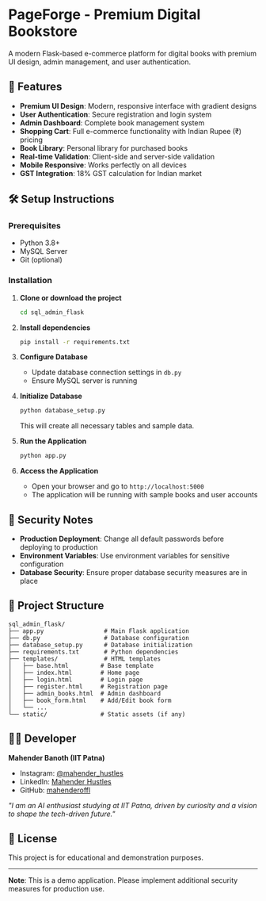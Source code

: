 # PageForge - Premium Digital Bookstore

A modern Flask-based e-commerce platform for digital books with premium UI design, admin management, and user authentication.

## 🚀 Features

- **Premium UI Design**: Modern, responsive interface with gradient designs
- **User Authentication**: Secure registration and login system
- **Admin Dashboard**: Complete book management system
- **Shopping Cart**: Full e-commerce functionality with Indian Rupee (₹) pricing
- **Book Library**: Personal library for purchased books
- **Real-time Validation**: Client-side and server-side validation
- **Mobile Responsive**: Works perfectly on all devices
- **GST Integration**: 18% GST calculation for Indian market

## 🛠️ Setup Instructions

### Prerequisites
- Python 3.8+
- MySQL Server
- Git (optional)

### Installation

1. **Clone or download the project**
   ```bash
   cd sql_admin_flask
   ```

2. **Install dependencies**
   ```bash
   pip install -r requirements.txt
   ```

3. **Configure Database**
   - Update database connection settings in `db.py`
   - Ensure MySQL server is running

4. **Initialize Database**
   ```bash
   python database_setup.py
   ```
   This will create all necessary tables and sample data.

5. **Run the Application**
   ```bash
   python app.py
   ```
   
6. **Access the Application**
   - Open your browser and go to `http://localhost:5000`
   - The application will be running with sample books and user accounts

## 🔐 Security Notes

- **Production Deployment**: Change all default passwords before deploying to production
- **Environment Variables**: Use environment variables for sensitive configuration
- **Database Security**: Ensure proper database security measures are in place

## 📂 Project Structure

```
sql_admin_flask/
├── app.py                 # Main Flask application
├── db.py                  # Database configuration
├── database_setup.py      # Database initialization
├── requirements.txt       # Python dependencies
├── templates/             # HTML templates
│   ├── base.html         # Base template
│   ├── index.html        # Home page
│   ├── login.html        # Login page
│   ├── register.html     # Registration page
│   ├── admin_books.html  # Admin dashboard
│   ├── book_form.html    # Add/Edit book form
│   └── ...
└── static/               # Static assets (if any)
```

## 👨‍💻 Developer

**Mahender Banoth (IIT Patna)**
- Instagram: [@mahender_hustles](https://www.instagram.com/mahender_hustles/)
- LinkedIn: [Mahender Hustles](https://www.linkedin.com/in/mahender-hustles/)
- GitHub: [mahenderoffl](https://github.com/mahenderoffl)

*"I am an AI enthusiast studying at IIT Patna, driven by curiosity and a vision to shape the tech-driven future."*

## 📄 License

This project is for educational and demonstration purposes.

---

**Note**: This is a demo application. Please implement additional security measures for production use.
